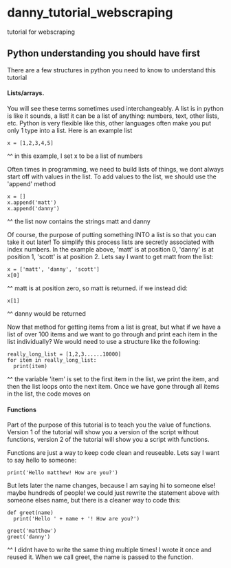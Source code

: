 # danny_tutorial_webscraping
tutorial for webscraping


## Python understanding you should have first

There are a few structures in python you need to know to understand this tutorial


#### Lists/arrays.  

You will see these terms sometimes used interchangeably.  A list is in python is like it sounds, a list! it can be a list of anything: numbers, text, other lists, etc.  Python is very flexible like this, other languages often make you put only 1 type into a list.  Here is an example list
```
x = [1,2,3,4,5]
```
^^ in this example, I set x to be a list of numbers

Often times in programming, we need to build lists of things, we dont always start off with values in the list.  To add values to the list, we should use the 'append' method
```
x = []
x.append('matt')
x.append('danny')
```
^^ the list now contains the strings matt and danny

Of course, the purpose of putting something INTO a list is so that you can take it out later! To simplify this process lists are secretly associated with index numbers.  In the example above, 'matt' is at position 0, 'danny' is at position 1, 'scott' is at position 2.  Lets say I want to get matt from the list:
```
x = ['matt', 'danny', 'scott']
x[0]
```
^^ matt is at position zero, so matt is returned.  if we instead did:
```
x[1]
```
^^ danny would be returned

Now that method for getting items from a list is great, but what if we have a list of over 100 items and we want to go through and print each item in the list individually?  We would need to use a structure like the following:
```
really_long_list = [1,2,3......10000]
for item in really_long_list:
  print(item)
```
^^ the variable 'item' is set to the first item in the list, we print the item, and then the list loops onto the next item.  Once we have gone through all items in the list, the code moves on

#### Functions

Part of the purpose of this tutorial is to teach you the value of functions.  Version 1 of the tutorial will show you a version of the script without functions, version 2 of the tutorial will show you a script with functions.

Functions are just a way to keep code clean and reuseable.   Lets say I want to say hello to someone:
```
print('Hello matthew! How are you?')
```

But lets later the name changes, because I am saying hi to someone else! maybe hundreds of people! we could just rewrite the statement above with someone elses name, but there is a cleaner way to code this:
```
def greet(name)
  print('Hello ' + name + '! How are you?')
  
greet('matthew')
greet('danny')
```
^^ I didnt have to write the same thing multiple times! I wrote it once and reused it.  When we call greet, the name is passed to the function.
